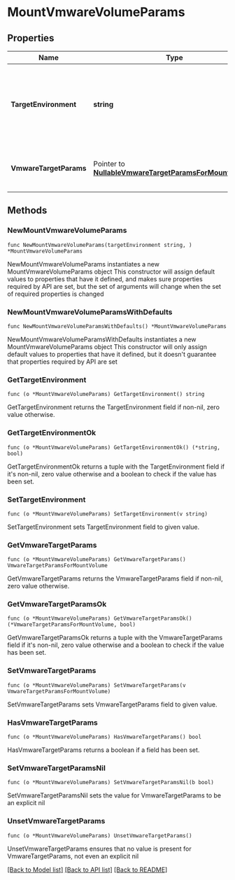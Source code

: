 # MountVmwareVolumeParams

## Properties

Name | Type | Description | Notes
------------ | ------------- | ------------- | -------------
**TargetEnvironment** | **string** | Specifies the environment of the recovery target. The corresponding params below must be filled out. | 
**VmwareTargetParams** | Pointer to [**NullableVmwareTargetParamsForMountVolume**](VmwareTargetParamsForMountVolume.md) | Specifies the params for recovering to a VMware target.. | [optional] 

## Methods

### NewMountVmwareVolumeParams

`func NewMountVmwareVolumeParams(targetEnvironment string, ) *MountVmwareVolumeParams`

NewMountVmwareVolumeParams instantiates a new MountVmwareVolumeParams object
This constructor will assign default values to properties that have it defined,
and makes sure properties required by API are set, but the set of arguments
will change when the set of required properties is changed

### NewMountVmwareVolumeParamsWithDefaults

`func NewMountVmwareVolumeParamsWithDefaults() *MountVmwareVolumeParams`

NewMountVmwareVolumeParamsWithDefaults instantiates a new MountVmwareVolumeParams object
This constructor will only assign default values to properties that have it defined,
but it doesn't guarantee that properties required by API are set

### GetTargetEnvironment

`func (o *MountVmwareVolumeParams) GetTargetEnvironment() string`

GetTargetEnvironment returns the TargetEnvironment field if non-nil, zero value otherwise.

### GetTargetEnvironmentOk

`func (o *MountVmwareVolumeParams) GetTargetEnvironmentOk() (*string, bool)`

GetTargetEnvironmentOk returns a tuple with the TargetEnvironment field if it's non-nil, zero value otherwise
and a boolean to check if the value has been set.

### SetTargetEnvironment

`func (o *MountVmwareVolumeParams) SetTargetEnvironment(v string)`

SetTargetEnvironment sets TargetEnvironment field to given value.


### GetVmwareTargetParams

`func (o *MountVmwareVolumeParams) GetVmwareTargetParams() VmwareTargetParamsForMountVolume`

GetVmwareTargetParams returns the VmwareTargetParams field if non-nil, zero value otherwise.

### GetVmwareTargetParamsOk

`func (o *MountVmwareVolumeParams) GetVmwareTargetParamsOk() (*VmwareTargetParamsForMountVolume, bool)`

GetVmwareTargetParamsOk returns a tuple with the VmwareTargetParams field if it's non-nil, zero value otherwise
and a boolean to check if the value has been set.

### SetVmwareTargetParams

`func (o *MountVmwareVolumeParams) SetVmwareTargetParams(v VmwareTargetParamsForMountVolume)`

SetVmwareTargetParams sets VmwareTargetParams field to given value.

### HasVmwareTargetParams

`func (o *MountVmwareVolumeParams) HasVmwareTargetParams() bool`

HasVmwareTargetParams returns a boolean if a field has been set.

### SetVmwareTargetParamsNil

`func (o *MountVmwareVolumeParams) SetVmwareTargetParamsNil(b bool)`

 SetVmwareTargetParamsNil sets the value for VmwareTargetParams to be an explicit nil

### UnsetVmwareTargetParams
`func (o *MountVmwareVolumeParams) UnsetVmwareTargetParams()`

UnsetVmwareTargetParams ensures that no value is present for VmwareTargetParams, not even an explicit nil

[[Back to Model list]](../README.md#documentation-for-models) [[Back to API list]](../README.md#documentation-for-api-endpoints) [[Back to README]](../README.md)


